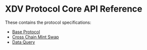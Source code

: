 # XDV Protocol Core API Reference

These contains the protocol specifications:

* [Base Protocol](Protocol.md)
* [Cross Chain Mint Swap](CrosschainMintSwap.md)
* [Data Query](DataQuery.md)
